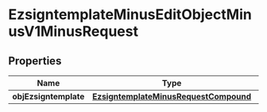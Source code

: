 
# EzsigntemplateMinusEditObjectMinusV1MinusRequest

## Properties
Name | Type | Description | Notes
------------ | ------------- | ------------- | -------------
**objEzsigntemplate** | [**EzsigntemplateMinusRequestCompound**](EzsigntemplateMinusRequestCompound.md) |  | 



